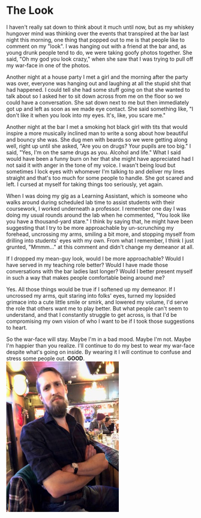 # The Look
I haven't really sat down to think about it much until now, but as my whiskey hungover mind was thinking over the events that transpired at the bar last night this morning, one thing that popped out to me is that people like to comment on my "look". I was hanging out with a friend at the bar and, as young drunk people tend to do, we were taking goofy photos together. She said, "Oh my god you look crazy," when she saw that I was trying to pull off my war-face in one of the photos.

Another night at a house party I met a girl and the morning after the party was over, everyone was hanging out and laughing at all the stupid shit that had happened. I could tell she had some stuff going on that she wanted to talk about so I asked her to sit down across from me on the floor so we could have a conversation. She sat down next to me but then immediately got up and left as soon as we made eye contact. She said something like, "I don't like it when you look into my eyes. It's, like, you scare me."

Another night at the bar I met a smoking hot black girl with tits that would inspire a more musically inclined man to write a song about how beautiful and bouncy she was. She dug men with beards so we were getting along well, right up until she asked, "Are you on drugs? Your pupils are too big." I said, "Yes, I'm on the same drugs as you. Alcohol and life." What I said would have been a funny burn on her that she might have appreciated had I not said it with anger in the tone of my voice. I wasn't being loud but sometimes I lock eyes with whomever I'm talking to and deliver my lines straight and that's too much for some people to handle. She got scared and left. I cursed at myself for taking things too seriously, yet again.

When I was doing my gig as a Learning Assistant, which is someone who walks around during scheduled lab time to assist students with their coursework, I worked underneath a professor. I remember one day I was doing my usual rounds around the lab when he commented, "You look like you have a thousand-yard stare." I think by saying that, he might have been suggesting that I try to be more approachable by un-scrunching my forehead, uncrossing my arms, smiling a bit more, and stopping myself from drilling into students' eyes with my own. From what I remember, I think I just grunted, "Mmmm..." at this comment and didn't change my demeanor at all.

If I dropped my mean-guy look, would I be more approachable? Would I have served in my teaching role better? Would I have made those conversations with the bar ladies last longer? Would I better present myself in such a way that makes people comfortable being around me?

Yes. All those things would be true if I softened up my demeanor. If I uncrossed my arms, quit staring into folks' eyes, turned my lopsided grimace into a cute little smile or smirk, and lowered my volume, I'd serve the role that others want me to play better. But what people can't seem to understand, and that I constantly struggle to get across, is that I'd be compromising my own vision of who I want to be if I took those suggestions to heart.

So the war-face will stay. Maybe I'm in a bad mood. Maybe I'm not. Maybe I'm happier than you realize. I'll continue to do my best to wear my war-face despite what's going on inside. By wearing it I will continue to confuse and stress some people out. **GOOD**.  
![meanie](/assets/meanie.JPG)
